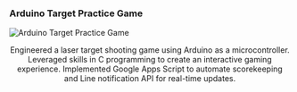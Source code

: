 ### Arduino Target Practice Game
<img align="center" alt="Arduino Target Practice Game" src="https://github.com/settawatb/Arduino_Target_Practice_Game-/assets/90975874/be558349-a170-46f6-86a6-5fe1acf49bb0">

<p align="center">
Engineered a laser target shooting game using Arduino as a microcontroller. Leveraged skills in C programming to create an interactive gaming experience. Implemented Google Apps Script to automate scorekeeping and Line notification API for real-time updates.
</p>
